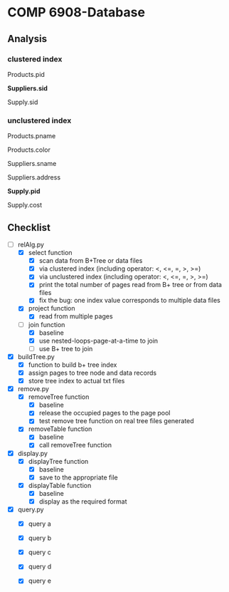 # COMP 6908-Database


## Analysis

### clustered index

Products.pid

**Suppliers.sid**

Supply.sid

### unclustered index

Products.pname

Products.color

Suppliers.sname

Suppliers.address

**Supply.pid**

Supply.cost

## Checklist

+ [ ] relAlg.py
    - [x] select function
        -  [x] scan data from B+Tree or data files
        -  [x] via clustered index (including operator: <, <=, =, \>, \>=)
        -  [x] via unclustered index (including operator: <, <=, =, \>, \>=)
        -  [x] print the total number of pages read from B+ tree or from data files
        -  [x] fix the bug: one index value corresponds to multiple data files
    - [x] project function
        -  [x] read from multiple pages
    - [ ] join function
        -  [x] baseline
        -  [x] use nested-loops-page-at-a-time to join
        -  [ ] use B+ tree to join
+ [x] buildTree.py
    - [x] function to build b+ tree index
    - [x] assign pages to tree node and data records
    - [x] store tree index to actual txt files
+ [x] remove.py
    - [x] removeTree function
        -  [x] baseline
        -  [x] release the occupied pages to the page pool
        -  [x] test remove tree function on real tree files generated
    - [x] removeTable function
        -  [x] baseline
        -  [x] call removeTree function
+ [x] display.py
    - [x] displayTree function
        -  [x] baseline
        -  [x] save to the appropriate file
    - [x] displayTable function
        -  [x] baseline
        -  [x] display as the required format
+ [x] query.py
    - [x] query a
    - [x] query b
    - [x] query c
    - [x] query d
    - [x] query e

